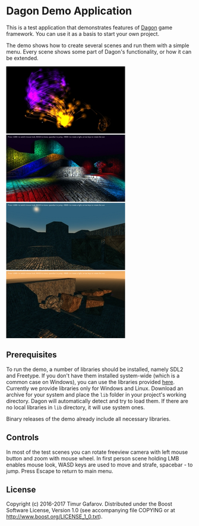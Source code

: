 Dagon Demo Application
======================
This is a test application that demonstrates features of [Dagon](https://github.com/gecko0307/dagon) game framework. You can use it as a basis to start your own project.

The demo shows how to create several scenes and run them with a simple menu. Every scene shows some part of Dagon's functionality, or how it can be extended.

[![Screenshot1](/screenshots/particles.jpg)](/screenshots/particles.jpg)
[![Screenshot2](/screenshots/lights.jpg)](/screenshots/lights.jpg)
[![Screenshot3](/screenshots/sky.jpg)](/screenshots/sky.jpg)
[![Screenshot4](/screenshots/sunset.jpg)](/screenshots/sunset.jpg)

Prerequisites
-------------
To run the demo, a number of libraries should be installed, namely SDL2 and Freetype. If you don't have them installed system-wide (which is a common case on Windows), you can use the libraries provided [here](https://github.com/gecko0307/dagon/releases/tag/v0.0.2). Currently we provide libraries only for Windows and Linux. Download an archive for your system and place the `lib` folder in your project's working directory. Dagon will automatically detect and try to load them. If there are no local libraries in `lib` directory, it will use system ones.

Binary releases of the demo already include all necessary libraries.

Controls
--------
In most of the test scenes you can rotate freeview camera with left mouse button and zoom with mouse wheel. In first person scene holding LMB enables mouse look, WASD keys are used to move and strafe, spacebar - to jump. Press Escape to return to main menu. 

License
-------
Copyright (c) 2016-2017 Timur Gafarov. Distributed under the Boost Software License, Version 1.0 (see accompanying file COPYING or at http://www.boost.org/LICENSE_1_0.txt).
